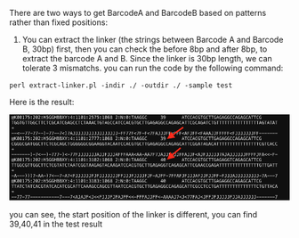 There are two ways to get BarcodeA and BarcodeB based on patterns rather than fixed positions:

1. You can extract the linker (the strings between Barcode A and Barcode B, 30bp) first, then you can check the before 8bp and after 8bp, to extract the barcode A and B.
Since the linker is 30bp length, we can tolerate 3 mismatchs. you can run the code by the following command:
```
perl extract-linker.pl -indir ./ -outdir ./ -sample test
```
Here is the result:
<p><img src="https://github.com/MingyuYang-Yale/DBiT-seq/blob/master/Pre-processing/Extract-Barcode/result.png" alt="foo bar" title="train &amp; tracks" /></p>
you can see, the start position of the linker is different, you can find 39,40,41 in the test result
